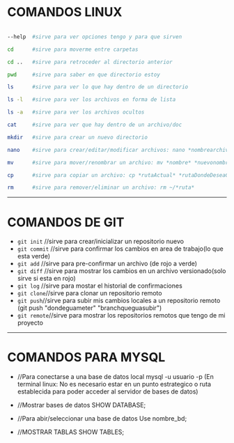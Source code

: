 # COMANDOS LINUX

```bash

--help  #sirve para ver opciones tengo y para que sirven

cd      #sirve para moverme entre carpetas

cd ..   #sirve para retroceder al directorio anterior

pwd		#sirve para saber en que directorio estoy

ls      #sirve para ver lo que hay dentro de un directorio

ls -l  	#sirve para ver los archivos en forma de lista

ls -a   #sirve para ver los archivos ocultos

cat     #sirve para ver que hay dentro de un archivo/doc

mkdir	#sirve para crear un nuevo directorio

nano	#sirve para crear/editar/modificar archivos: nano *nombrearchivo*

mv 		#sirve para mover/renombrar un archivo: mv *nombre* *nuevonombre*

cp 		#sirve para copiar un archivo: cp *rutaActual* *rutaDondeDeseaCopiar*

rm 		#sirve para remover/eliminar un archivo: rm ~/*ruta*


```

--------------------------------------------------------------------------------

# COMANDOS DE GIT

- `git init` //sirve para crear/inicializar un repositorio nuevo
- `git commit` //sirve para confirmar los cambios en area de trabajo(lo que esta verde)
- `git add` //sirve para pre-confirmar un archivo (de rojo a verde)
- `git diff` //sirve para mostrar los cambios en un archivo versionado(solo sirve si esta en rojo)
- `git log` //sirve para mostar el historial de confirmaciones
- `git clone`//sirve para clonar un repositorio remoto
- `git push`//sirve para subir mis cambios locales a un repositorio remoto (git push "dondeguameter" "branchqueguasubir")
- `git remote`//sirve para mostrar los repositorios remotos que tengo de mi proyecto



-------------------------------------------------------------------------------

# COMANDOS PARA MYSQL

- //Para conectarse a una base de datos local
mysql -u usuario -p
(En terminal linux: No es necesario estar en un punto estrategico
o ruta establecida para poder acceder al servidor de bases de datos)

- //Mostrar bases de datos 
SHOW DATABASE;

- //Para abir/seleccionar una base de datos
Use nombre_bd;

- //MOSTRAR TABLAS
SHOW TABLES;